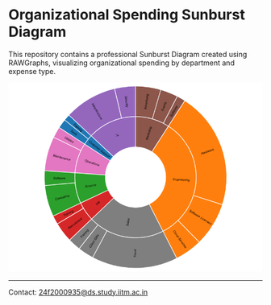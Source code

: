 # Organizational Spending Sunburst Diagram

This repository contains a professional Sunburst Diagram created using RAWGraphs, visualizing organizational spending by department and expense type.

![Sunburst Diagram](https://raw.githubusercontent.com/AkashVinoo/GA7Q6/main/chart.png)

---

Contact: 24f2000935@ds.study.iitm.ac.in
